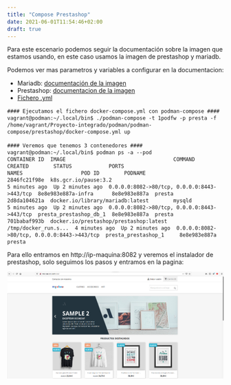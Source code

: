 ```yaml
---
title: "Compose Prestashop"
date: 2021-06-01T11:54:46+02:00
draft: true
---
```


Para este escenario podemos seguir la documentación sobre la imagen que estamos usando, en este caso usamos la imagen de prestashop y mariadb.

Podemos ver mas parametros y variables a configurar en la documentacion:
* Mariadb: [documentación de la imagen](https://hub.docker.com/_/mariadb)
* Prestashop: [documentacion de la imagen](https://hub.docker.com/r/prestashop/prestashop)
* [Fichero .yml](https://github.com/FranJaviMN/Proyecto-integrado/blob/main/Podman/podman-compose/prestashop/docker-compose.yml)


```shell
#### Ejecutamos el fichero docker-compose.yml con podman-compose ####
vagrant@podman:~/.local/bin$ ./podman-compose -t 1podfw -p presta -f /home/vagrant/Proyecto-integrado/podman/podman-compose/prestashop/docker-compose.yml up 

#### Veremos que tenemos 3 contenedores ####
vagrant@podman:~/.local/bin$ podman ps -a --pod
CONTAINER ID  IMAGE                                   COMMAND               CREATED        STATUS            PORTS                                        NAMES                   POD ID        PODNAME
2846fc21f98e  k8s.gcr.io/pause:3.2                                          5 minutes ago  Up 2 minutes ago  0.0.0.0:8082->80/tcp, 0.0.0.0:8443->443/tcp  8e8e983e887a-infra      8e8e983e887a  presta
2d8da104621a  docker.io/library/mariadb:latest        mysqld                5 minutes ago  Up 2 minutes ago  0.0.0.0:8082->80/tcp, 0.0.0.0:8443->443/tcp  presta_prestashop_db_1  8e8e983e887a  presta
701babaf993b  docker.io/prestashop/prestashop:latest  /tmp/docker_run.s...  4 minutes ago  Up 2 minutes ago  0.0.0.0:8082->80/tcp, 0.0.0.0:8443->443/tcp  presta_prestashop_1     8e8e983e887a  presta
```

Para ello entramos en http://ip-maquina:8082 y veremos el instalador de prestashop, solo seguimos los pasos y entramos en la pagina:

![imagen de prestashop podman-compose](https://raw.githubusercontent.com/FranJaviMN/elementos-grado/main/Proyecto/captura-pshop-podman-compose.png)